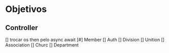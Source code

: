 # Objetivos
## Controller
[] trocar os then pelo async await
[#] Member
[] Auth
[] Division
[] Unition
[] Association
[] Churc
[] Department